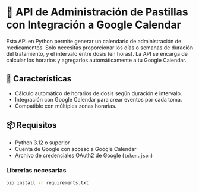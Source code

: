 # 📅 API de Administración de Pastillas con Integración a Google Calendar

Esta API en Python permite generar un calendario de administración de medicamentos. Solo necesitas proporcionar los días o semanas de duración del tratamiento, y el intervalo entre dosis (en horas). La API se encarga de calcular los horarios y agregarlos automáticamente a tu Google Calendar.

## 🚀 Características

- Cálculo automático de horarios de dosis según duración e intervalo.
- Integración con Google Calendar para crear eventos por cada toma.
- Compatible con múltiples zonas horarias.

## 📦 Requisitos

- Python 3.12 o superior
- Cuenta de Google con acceso a Google Calendar
- Archivo de credenciales OAuth2 de Google (`token.json`)

### Librerías necesarias

```bash
pip install -r requirements.txt
